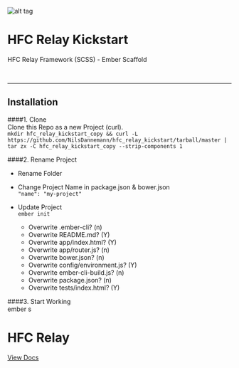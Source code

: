 ![alt tag](https://dl.dropboxusercontent.com/u/7534528/HFC/Relay/relay_logo.jpg)

# HFC Relay Kickstart
HFC Relay Framework (SCSS) - Ember Scaffold

<br><hr>
## Installation

####1. Clone<br>
Clone this Repo as a new Project (curl).<br>
`mkdir hfc_relay_kickstart_copy && curl -L https://github.com/NilsDannemann/hfc_relay_kickstart/tarball/master | tar zx -C hfc_relay_kickstart_copy --strip-components 1`

<!-- ####2. Install Dependencies<br> 
npm & bower install -->

####2. Rename Project<br> 
- Rename Folder <br> 

- Change Project Name in package.json & bower.json<br> 
`"name": "my-project"`

- Update Project<br> 
`ember init`

    - Overwrite .ember-cli? (n)
    - Overwrite README.md? (Y)
    - Overwrite app/index.html? (Y)
    - Overwrite app/router.js? (n)
    - Overwrite bower.json? (n)
    - Overwrite config/environment.js? (Y)
    - Overwrite ember-cli-build.js? (n)
    - Overwrite package.json? (n)
    - Overwrite tests/index.html? (Y)


####3. Start Working<br> 
ember s



# HFC Relay
[View Docs](https://github.com/NilsDannemann/hfc_relay_npm/)
